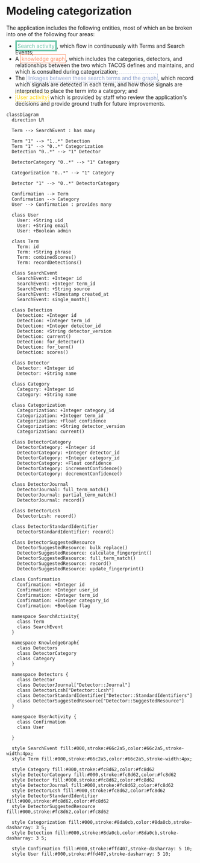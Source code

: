 # Modeling categorization

The application includes the following entities, most of which an be broken into one of the following four areas:

* <font style="color:#66c2a5;border:4px solid #66c2a5;padding:2px;">Search activity</font>, which flow in continuously
with Terms and Search Events;
* A <font style="color:#fc8d62;border:1px solid #fc8d62;padding:2px;">knowledge graph</font>, which includes the
categories, detectors, and relationships
  between the two which TACOS defines and maintains, and which is consulted during categorization;
* The <font style="color:#8da0cb;border:1px dashed #8da0cb;padding:2px;">linkages between these search terms and the
graph</font>, which record which signals are
  detected in each term, and how those signals are interpreted to place the term into a category; and
* <font style="color: #ffd407;border: 1px dashed #ffd407;padding:2px;">User activity</font> which is provided by staff
who review the application's decisions and provide ground truth for future improvements.

```mermaid
classDiagram
  direction LR
  
  Term --> SearchEvent : has many

  Term "1" --> "1..*" Detection
  Term "1" --> "0..*" Categorization
  Detection "0..*" --> "1" Detector

  DetectorCategory "0..*" --> "1" Category

  Categorization "0..*" --> "1" Category

  Detector "1" --> "0..*" DetectorCategory

  Confirmation --> Term
  Confirmation --> Category
  User --> Confirmation : provides many

  class User
    User: +String uid
    User: +String email
    User: +Boolean admin

  class Term
    Term: id
    Term: +String phrase
    Term: combinedScores()
    Term: recordDetections()

  class SearchEvent
    SearchEvent: +Integer id
    SearchEvent: +Integer term_id
    SearchEvent: +String source
    SearchEvent: +Timestamp created_at
    SearchEvent: single_month()

  class Detection
    Detection: +Integer id
    Detection: +Integer term_id
    Detection: +Integer detector_id
    Detection: +String detector_version
    Detection: current()
    Detection: for_detector()
    Detection: for_term()
    Detection: scores()

  class Detector
    Detector: +Integer id
    Detector: +String name

  class Category
    Category: +Integer id
    Category: +String name

  class Categorization
    Categorization: +Integer category_id
    Categorization: +Integer term_id
    Categorization: +Float confidence
    Categorization: +String detector_version
    Categorization: current()

  class DetectorCategory
    DetectorCategory: +Integer id
    DetectorCategory: +Integer detector_id
    DetectorCategory: +Integer category_id
    DetectorCategory: +Float confidence
    DetectorCategory: incrementConfidence()
    DetectorCategory: decrementConfidence()

  class DetectorJournal
    DetectorJournal: full_term_match()
    DetectorJournal: partial_term_match()
    DetectorJournal: record()

  class DetectorLcsh
    DetectorLcsh: record()

  class DetectorStandardIdentifier
    DetectorStandardIdentifier: record()

  class DetectorSuggestedResource
    DetectorSuggestedResource: bulk_replace()
    DetectorSuggestedResource: calculate_fingerprint()
    DetectorSuggestedResource: full_term_match()
    DetectorSuggestedResource: record()
    DetectorSuggestedResource: update_fingerprint()

  class Confirmation
    Confirmation: +Integer id
    Confirmation: +Integer user_id
    Confirmation: +Integer term_id
    Confirmation: +Integer category_id
    Confirmation: +Boolean flag

  namespace SearchActivity{
    class Term
    class SearchEvent
  }

  namespace KnowledgeGraph{
    class Detectors
    class DetectorCategory
    class Category
  }

  namespace Detectors {
    class Detector
    class DetectorJournal["Detector::Journal"]
    class DetectorLcsh["Detector::Lcsh"]
    class DetectorStandardIdentifier["Detector::StandardIdentifiers"]
    class DetectorSuggestedResource["Detector::SuggestedResource"]
  }

  namespace UserActivity {
    class Confirmation
    class User

  }

  style SearchEvent fill:#000,stroke:#66c2a5,color:#66c2a5,stroke-width:4px;
  style Term fill:#000,stroke:#66c2a5,color:#66c2a5,stroke-width:4px;

  style Category fill:#000,stroke:#fc8d62,color:#fc8d62
  style DetectorCategory fill:#000,stroke:#fc8d62,color:#fc8d62
  style Detector fill:#000,stroke:#fc8d62,color:#fc8d62
  style DetectorJournal fill:#000,stroke:#fc8d62,color:#fc8d62
  style DetectorLcsh fill:#000,stroke:#fc8d62,color:#fc8d62
  style DetectorStandardIdentifier fill:#000,stroke:#fc8d62,color:#fc8d62
  style DetectorSuggestedResource fill:#000,stroke:#fc8d62,color:#fc8d62

  style Categorization fill:#000,stroke:#8da0cb,color:#8da0cb,stroke-dasharray: 3 5;
  style Detection fill:#000,stroke:#8da0cb,color:#8da0cb,stroke-dasharray: 3 5;

  style Confirmation fill:#000,stroke:#ffd407,stroke-dasharray: 5 10;
  style User fill:#000,stroke:#ffd407,stroke-dasharray: 5 10;
```
